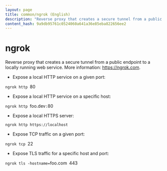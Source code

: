 ```yaml
---
layout: page
title: common/ngrok (English)
description: "Reverse proxy that creates a secure tunnel from a public endpoint to a locally running web service."
content_hash: 9a9db95761c0524060a641a36e85eba822656ee2
---
```

# ngrok

Reverse proxy that creates a secure tunnel from a public endpoint to a locally running web service.
More information: <https://ngrok.com>.

- Expose a local HTTP service on a given port:

`ngrok http `<span class="tldr-var badge badge-pill bg-dark-lm bg-white-dm text-white-lm text-dark-dm font-weight-bold">80</span>

- Expose a local HTTP service on a specific host:

`ngrok http `<span class="tldr-var badge badge-pill bg-dark-lm bg-white-dm text-white-lm text-dark-dm font-weight-bold">foo.dev</span>`:`<span class="tldr-var badge badge-pill bg-dark-lm bg-white-dm text-white-lm text-dark-dm font-weight-bold">80</span>

- Expose a local HTTPS server:

`ngrok http https://localhost`

- Expose TCP traffic on a given port:

`ngrok tcp `<span class="tldr-var badge badge-pill bg-dark-lm bg-white-dm text-white-lm text-dark-dm font-weight-bold">22</span>

- Expose TLS traffic for a specific host and port:

`ngrok tls -hostname=`<span class="tldr-var badge badge-pill bg-dark-lm bg-white-dm text-white-lm text-dark-dm font-weight-bold">foo.com</span>` `<span class="tldr-var badge badge-pill bg-dark-lm bg-white-dm text-white-lm text-dark-dm font-weight-bold">443</span>
